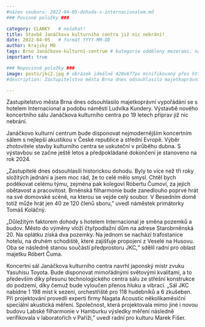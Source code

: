 ```yaml
---
#název souboru: 2022-04-05-dohoda-s-internacionalem.md 
### Povinné položky ###

category: CLANKY   # nešahat!
title: Stavbě Janáčkova kulturního centra již nic nebrání!
date: 2022-04-05   # formát YYYY-MM-DD
author: Krajský MO
tags: Brno Janáčkovo-kulturní-centrum # kategorie odděleny mezerami, např. volby zemědělství životní-prostředí piráti (viz https://jihomoravsky.pirati.cz/tags/)
important: true

### Nepovinné položky ###
image: posts/jkc2.jpg # obrázek ideálně 420x677px minifikovaný přes https://tinypng.com/
#description: Zastupitelstvo města Brna dnes odsouhlasilo majetkoprávní vypořádání se s hotelem Internacional a podobu náměstí Ludvíka Kundery. Výstavbě nového koncertního sálu Janáčkova kulturního centra po 19 letech příprav již nic nebrání. 

---
```

Zastupitelstvo města Brna dnes odsouhlasilo majetkoprávní vypořádání se s hotelem Internacional a podobu náměstí Ludvíka Kundery. Výstavbě nového koncertního sálu Janáčkova kulturního centra po 19 letech příprav již nic nebrání. 

Janáčkovo kulturní centrum bude disponovat nejmodernějším koncertním sálem s nejlepší akustikou v České republice a střední Evropě. Výběr zhotovitele stavby kulturního centra se uskuteční v průběhu dubna. S výstavbou se začne ještě letos a předpokládané dokončení je stanoveno na rok 2024. 

„Zastupitelé dnes odsouhlasili historickou dohodu. Byly to více než tři roky složitých jednání a jsem moc rád, že to celé mělo smysl. Chtěl bych poděkovat celému týmu, zejména pak kolegovi Róbertu Čumovi, za jejich obětavost a pracovitost. Brněnská filharmonie bude zanedlouho poprvé hrát na své domovské scéně, na kterou se vejde celý soubor. V Besedním domě totiž může hrát jen 40 ze 120 členů sboru,” uvedl náměstek primátorky Tomáš Koláčný. 

„Důležitým faktorem dohody s hotelem Internacional je směna pozemků a budov. Město do výměny vloží čtyřpodlažní dům na adrese Starobrněnská 20. Na oplátku získá dva pozemky. Na jednom se nachází trafostanice hotelu, na druhém schodiště, které zajišťuje propojení z Veselé na Husovu. Oba se následně stanou součástí předprostoru JKC,“ sdělil radní pro oblast majetku Róbert Čuma.

Koncertní sál Janáčkova kulturního centra navrhl japonský mistr zvuku Yasuhisu Toyota. Bude disponovat mimořádnými světovými kvalitami, a to především díky přesunu technologického centra sálu ze střešní konstrukce do podzemí, díky čemuž bude vyloučen přenos hluku a vibrací. „Sál JKC nabídne 1 198 míst k sezení, orchestřiště pro 118 hudebníků a 6 zkušeben. Při projektování provedli experti firmy Nagata Acoustic několikaměsíční speciální akustická měření. Společnost, která projektovala mimo jiné i novou budovu Labské filharmonie v Hamburku výsledky měření následně verifikovala v laboratořích v Paříži,” uvedl radní pro kulturu Marek Fišer. 
